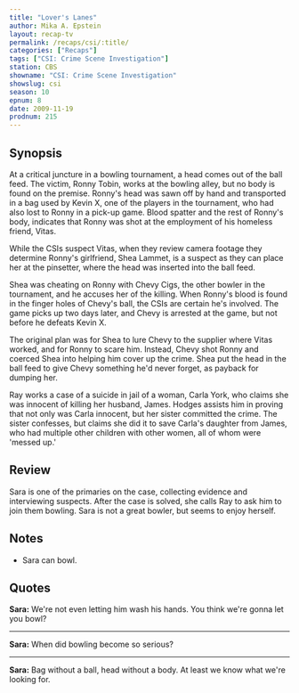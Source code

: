 ```yaml
---
title: "Lover's Lanes"
author: Mika A. Epstein
layout: recap-tv
permalink: /recaps/csi/:title/
categories: ["Recaps"]
tags: ["CSI: Crime Scene Investigation"]
station: CBS
showname: "CSI: Crime Scene Investigation"
showslug: csi
season: 10
epnum: 8  
date: 2009-11-19
prodnum: 215  
---
```


## Synopsis

At a critical juncture in a bowling tournament, a head comes out of the ball feed. The victim, Ronny Tobin, works at the bowling alley, but no body is found on the premise. Ronny's head was sawn off by hand and transported in a bag used by Kevin X, one of the players in the tournament, who had also lost to Ronny in a pick-up game. Blood spatter and the rest of Ronny's body, indicates that Ronny was shot at the employment of his homeless friend, Vitas.

While the CSIs suspect Vitas, when they review camera footage they determine Ronny's girlfriend, Shea Lammet, is a suspect as they can place her at the pinsetter, where the head was inserted into the ball feed.

Shea was cheating on Ronny with Chevy Cigs, the other bowler in the tournament, and he accuses her of the killing. When Ronny's blood is found in the finger holes of Chevy's ball, the CSIs are certain he's involved. The game picks up two days later, and Chevy is arrested at the game, but not before he defeats Kevin X.

The original plan was for Shea to lure Chevy to the supplier where Vitas worked, and for Ronny to scare him. Instead, Chevy shot Ronny and coerced Shea into helping him cover up the crime. Shea put the head in the ball feed to give Chevy something he'd never forget, as payback for dumping her.

Ray works a case of a suicide in jail of a woman, Carla York, who claims she was innocent of killing her husband, James. Hodges assists him in proving that not only was Carla innocent, but her sister committed the crime. The sister confesses, but claims she did it to save Carla's daughter from James, who had multiple other children with other women, all of whom were 'messed up.'

## Review

Sara is one of the primaries on the case, collecting evidence and interviewing suspects. After the case is solved, she calls Ray to ask him to join them bowling. Sara is not a great bowler, but seems to enjoy herself.

## Notes

* Sara can bowl.

## Quotes

**Sara:** We're not even letting him wash his hands. You think we're gonna let you bowl?

- - -

**Sara:** When did bowling become so serious? 

- - -

**Sara:** Bag without a ball, head without a body. At least we know what we're looking for.